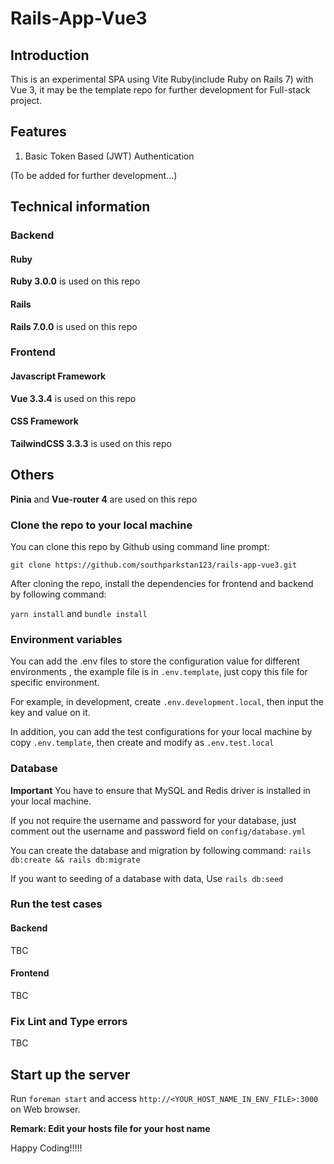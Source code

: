 # Rails-App-Vue3

## Introduction

This is an experimental SPA using Vite Ruby(include Ruby on Rails 7) with Vue 3, it may be the template repo for further development for Full-stack project.

## Features
1. Basic Token Based (JWT) Authentication

(To be added for further development...)

## Technical information

### Backend

#### Ruby

**Ruby 3.0.0** is used on this repo

#### Rails

**Rails 7.0.0** is used on this repo

### Frontend

#### Javascript Framework

**Vue 3.3.4** is used on this repo

#### CSS Framework

**TailwindCSS 3.3.3** is used on this repo

## Others

**Pinia** and **Vue-router 4** are used on this repo

### Clone the repo to your local machine

You can clone this repo by Github using command line prompt:

```git clone https://github.com/southparkstan123/rails-app-vue3.git```

After cloning the repo, install the dependencies for frontend and backend by following command:

```yarn install``` and  ```bundle install```

### Environment variables

You can add the .env files to store the configuration value for different environments , the example file is in ```.env.template```, just copy this file for specific environment. 

For example, in development, create ```.env.development.local```, then input the key and value on it.

In addition, you can add the test configurations for your local machine by copy ```.env.template```, then create and modify as ```.env.test.local```

### Database

**Important**
You have to ensure that MySQL and Redis driver is installed in your local machine.

If you not require the username and password for your database, just comment out the username and password field on ```config/database.yml```

You can create the database and migration by following command:
```rails db:create && rails db:migrate```

If you want to seeding of a database with data, Use ```rails db:seed```

### Run the test cases

#### Backend

TBC

#### Frontend

TBC

### Fix Lint and Type errors

TBC

## Start up the server

Run ```foreman start``` and access ```http://<YOUR_HOST_NAME_IN_ENV_FILE>:3000``` on Web browser.

**Remark: Edit your hosts file for your host name**

Happy Coding!!!!!
